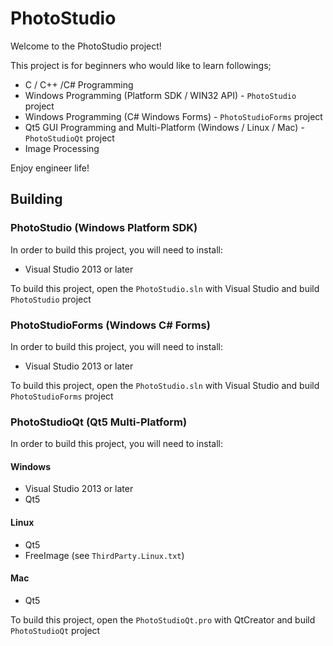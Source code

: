 # PhotoStudio

Welcome to the PhotoStudio project!

This project is for beginners who would like to learn followings;

- C / C++ /C# Programming
- Windows Programming (Platform SDK / WIN32 API) - `PhotoStudio` project
- Windows Programming (C# Windows Forms) - `PhotoStudioForms` project
- Qt5 GUI Programming and Multi-Platform (Windows / Linux / Mac) - `PhotoStudioQt` project
- Image Processing

Enjoy engineer life!

## Building

### PhotoStudio (Windows Platform SDK)

In order to build this project, you will need to install:

- Visual Studio 2013 or later

To build this project, open the `PhotoStudio.sln` with Visual Studio and build `PhotoStudio` project

### PhotoStudioForms (Windows C# Forms)

In order to build this project, you will need to install:

- Visual Studio 2013 or later

To build this project, open the `PhotoStudio.sln` with Visual Studio and build `PhotoStudioForms` project

### PhotoStudioQt (Qt5 Multi-Platform)

In order to build this project, you will need to install:

#### Windows
- Visual Studio 2013 or later
- Qt5

#### Linux
- Qt5
- FreeImage (see `ThirdParty.Linux.txt`)

#### Mac
- Qt5

To build this project, open the `PhotoStudioQt.pro` with QtCreator and build `PhotoStudioQt` project
